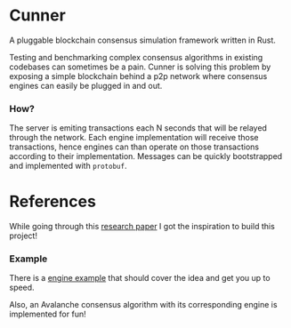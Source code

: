 # Cunner
A pluggable blockchain consensus simulation framework written in Rust.

Testing and benchmarking complex consensus algorithms in existing codebases can sometimes be a pain. Cunner is solving this problem by exposing a simple blockchain behind a p2p network where consensus engines can easily be plugged in and out. 

### How?
The server is emiting transactions each N seconds that will be relayed through the network. Each engine implementation will receive those transactions, hence engines can than operate on those transactions according to their implementation. Messages can be quickly bootstrapped and implemented with `protobuf`.

# References
While going through this [research paper](https://pure.tudelft.nl/ws/portalfiles/portal/132697278/Gromit_Benchmarking_the_Performance_and_Scalability_of_Blockchain_Systems.pdf) I got the inspiration to build this project!

### Example
There is a [engine example](https://github.com/harsh-ps-2003/cunner/blob/main/consensus/example-engine.rs) that should cover the idea and get you up to speed.

Also, an Avalanche consensus algorithm with its corresponding engine is implemented for fun!

<!-- ### Todo
- configuration
- blockchain persistance  -->

